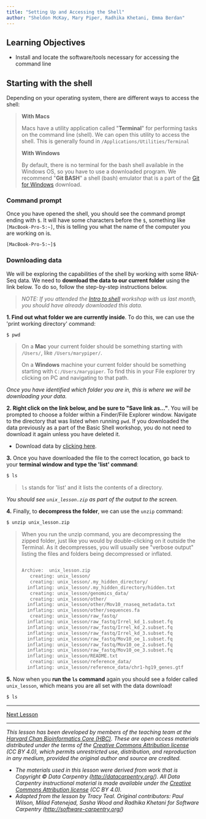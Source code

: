```yaml
---
title: "Setting Up and Accessing the Shell"
author: "Sheldon McKay, Mary Piper, Radhika Khetani, Emma Berdan"
---
```


## Learning Objectives
- Install and locate the software/tools necessary for accessing the command line

## Starting with the shell
Depending on your operating system, there are different ways to access the shell:

> **With Macs**
>
> Macs have a utility application called "**Terminal**" for performing tasks on the command line (shell). We can open this utility to access the shell. This is generally found in `/Applications/Utilities/Terminal`
>
> **With Windows**
>
> By default, there is no terminal for the bash shell available in the Windows OS, so you have to use a downloaded program. We recommend "**Git BASH**" a shell (bash) emulator that is a part of the [Git for Windows](https://git-for-windows.github.io/) download.

### Command prompt

Once you have opened the shell, you should see the command prompt ending with `$`. It will have some characters before the `$`, something like `[MacBook-Pro-5:~]`, this is telling you what the name of the computer you are working on is. 

```bash
[MacBook-Pro-5:~]$ 
```

### Downloading data

We will be exploring the capabilities of the shell by working with some RNA-Seq data. We need to **download the data to our current folder** using the link below. To do so, follow the step-by-step instructions below.

> *NOTE: If you attended the [Intro to shell](https://hbctraining.github.io/Training-modules/Basic_shell/) workshop with us last month, you should have already downloaded this data.*

**1. Find out what folder we are currently inside**. To do this, we can use the 'print working directory' command:

```bash
$ pwd
```

> On a **Mac** your current folder should be something starting with `/Users/`, like `/Users/marypiper/`.
> 
> On a **Windows** machine your current folder should be something starting with `C:/Users/marypiper`. To find this in your File explorer try clicking on PC and navigating to that path.

_Once you have identified which folder you are in, this is where we will be downloading your data._

**2. Right click on the link below, and be sure to "Save link as..."**. You will be prompted to choose a folder within a Finder/File Explorer window. Navigate to the directory that was listed when running `pwd`. If you downloaded the data previously as a part of the Basic Shell workshop, you do not need to download it again unless you have deleted it.

* Download data by [clicking here](https://www.dropbox.com/s/x66jksdd4jklpdw/unix_lesson.zip?dl=0).

**3.** Once you have downloaded the file to the correct location, go back to your **terminal window and type the 'list' command**:

```bash
$ ls
```

> `ls` stands for 'list' and it lists the contents of a directory.

_You should see `unix_lesson.zip` as part of the output to the screen._

**4.** Finally, to **decompress the folder**, we can use the `unzip` command:

```bash
$ unzip unix_lesson.zip 
```

> When you run the unzip command, you are decompressing the zipped folder, just like you would by double-clicking on it outside the Terminal. As it decompresses, you will usually see "verbose output" listing the files and folders being decompressed or inflated.
> 
> ```bash
> 
> Archive:  unix_lesson.zip
>    creating: unix_lesson/
>    creating: unix_lesson/.my_hidden_directory/
>   inflating: unix_lesson/.my_hidden_directory/hidden.txt  
>    creating: unix_lesson/genomics_data/
>    creating: unix_lesson/other/
>   inflating: unix_lesson/other/Mov10_rnaseq_metadata.txt  
>   inflating: unix_lesson/other/sequences.fa  
>    creating: unix_lesson/raw_fastq/
>   inflating: unix_lesson/raw_fastq/Irrel_kd_1.subset.fq  
>   inflating: unix_lesson/raw_fastq/Irrel_kd_2.subset.fq  
>   inflating: unix_lesson/raw_fastq/Irrel_kd_3.subset.fq  
>   inflating: unix_lesson/raw_fastq/Mov10_oe_1.subset.fq  
>   inflating: unix_lesson/raw_fastq/Mov10_oe_2.subset.fq  
>   inflating: unix_lesson/raw_fastq/Mov10_oe_3.subset.fq  
>   inflating: unix_lesson/README.txt  
>    creating: unix_lesson/reference_data/
>   inflating: unix_lesson/reference_data/chr1-hg19_genes.gtf  
> ```

**5.** Now when you **run the `ls` command** again you should see a folder called `unix_lesson`, which means you are all set with the data download!

```bash
$ ls
```

***

[Next Lesson](https://github.com/hbctraining/Training-modules/blob/heather_edits/Accelerate_with_automation/lessons/loops_and_scripts.md)

***

*This lesson has been developed by members of the teaching team at the [Harvard Chan Bioinformatics Core (HBC)](http://bioinformatics.sph.harvard.edu/). These are open access materials distributed under the terms of the [Creative Commons Attribution license](https://creativecommons.org/licenses/by/4.0/) (CC BY 4.0), which permits unrestricted use, distribution, and reproduction in any medium, provided the original author and source are credited.*

* *The materials used in this lesson were derived from work that is Copyright © Data Carpentry (http://datacarpentry.org/). 
All Data Carpentry instructional material is made available under the [Creative Commons Attribution license](https://creativecommons.org/licenses/by/4.0/) (CC BY 4.0).*
* *Adapted from the lesson by Tracy Teal. Original contributors: Paul Wilson, Milad Fatenejad, Sasha Wood and Radhika Khetani for Software Carpentry (http://software-carpentry.org/)*
